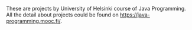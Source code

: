 These are projects by University of Helsinki course of Java Programming.
All the detail about projects could be found on https://java-programming.mooc.fi/.
